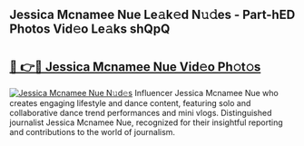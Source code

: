 ## Jessica Mcnamee Nue Le𝚊k𝚎d N𝚞𝚍es - Part-hED Photos Vid𝚎o Le𝚊ks shQpQ

# <h2><a href="http://fb6hrb.evod.top/?m=Jessica+Mcnamee+Nue">🔗 👉🔴 Jessica Mcnamee Nue Vid𝚎o Ph𝚘t𝚘s</a></h2>

[![Jessica Mcnamee Nue N𝚞d𝚎s](https://i.imgur.com/8V9OHl7.gif)](http://fb6hrb.evod.top/?m=Jessica+Mcnamee+Nue)
Influencer Jessica Mcnamee Nue who creates engaging lifestyle and dance content, featuring solo and collaborative dance trend performances and mini vlogs. Distinguished journalist Jessica Mcnamee Nue, recognized for their insightful reporting and contributions to the world of journalism. 
